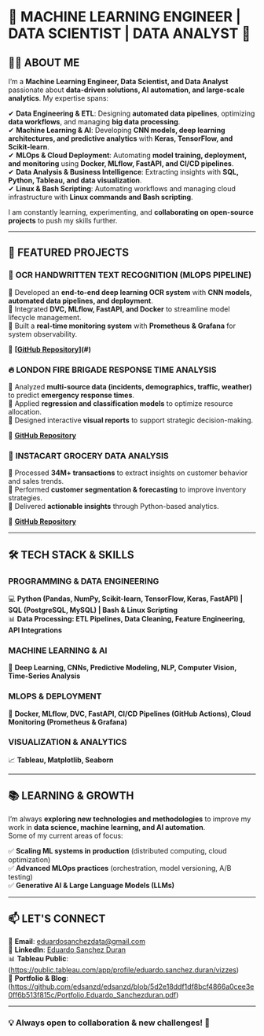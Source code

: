 # 🚀 MACHINE LEARNING ENGINEER | DATA SCIENTIST | DATA ANALYST 🚀  

## 👨‍💻 ABOUT ME  

I’m a **Machine Learning Engineer, Data Scientist, and Data Analyst** passionate about **data-driven solutions, AI automation, and large-scale analytics**. My expertise spans:  

✔ **Data Engineering & ETL**: Designing **automated data pipelines**, optimizing **data workflows**, and managing **big data processing**.  
✔ **Machine Learning & AI**: Developing **CNN models, deep learning architectures, and predictive analytics** with **Keras, TensorFlow, and Scikit-learn**.  
✔ **MLOps & Cloud Deployment**: Automating **model training, deployment, and monitoring** using **Docker, MLflow, FastAPI, and CI/CD pipelines**.  
✔ **Data Analysis & Business Intelligence**: Extracting insights with **SQL, Python, Tableau, and data visualization**.  
✔ **Linux & Bash Scripting**: Automating workflows and managing cloud infrastructure with **Linux commands and Bash scripting**.  

I am constantly learning, experimenting, and **collaborating on open-source projects** to push my skills further.  

---

## 📂 FEATURED PROJECTS  

### 📝 **OCR HANDWRITTEN TEXT RECOGNITION (MLOPS PIPELINE)**  
🔹 Developed an **end-to-end deep learning OCR system** with **CNN models, automated data pipelines, and deployment**.  
🔹 Integrated **DVC, MLflow, FastAPI, and Docker** to streamline model lifecycle management.  
🔹 Built a **real-time monitoring system** with **Prometheus & Grafana** for system observability.  

🔗 **[[GitHub Repository]](https://github.com/edsanzd/OCR_Handwritting_MLOps)(#)**  

### 🔥 **LONDON FIRE BRIGADE RESPONSE TIME ANALYSIS**  
🔹 Analyzed **multi-source data (incidents, demographics, traffic, weather)** to predict **emergency response times**.  
🔹 Applied **regression and classification models** to optimize resource allocation.  
🔹 Designed interactive **visual reports** to support strategic decision-making.  

🔗 **[GitHub Repository](#)**  

### 🛒 **INSTACART GROCERY DATA ANALYSIS**  
🔹 Processed **34M+ transactions** to extract insights on customer behavior and sales trends.  
🔹 Performed **customer segmentation & forecasting** to improve inventory strategies.  
🔹 Delivered **actionable insights** through Python-based analytics.  

🔗 **[GitHub Repository](#)**  

---

## 🛠️ TECH STACK & SKILLS  

### **PROGRAMMING & DATA ENGINEERING**  
💻 **Python (Pandas, NumPy, Scikit-learn, TensorFlow, Keras, FastAPI) | SQL (PostgreSQL, MySQL) | Bash & Linux Scripting**  
📊 **Data Processing: ETL Pipelines, Data Cleaning, Feature Engineering, API Integrations**  

### **MACHINE LEARNING & AI**  
🤖 **Deep Learning, CNNs, Predictive Modeling, NLP, Computer Vision, Time-Series Analysis**  

### **MLOPS & DEPLOYMENT**  
🚀 **Docker, MLflow, DVC, FastAPI, CI/CD Pipelines (GitHub Actions), Cloud Monitoring (Prometheus & Grafana)**  

### **VISUALIZATION & ANALYTICS**  
📈 **Tableau, Matplotlib, Seaborn**  

---

## 📚 LEARNING & GROWTH  

I’m always **exploring new technologies and methodologies** to improve my work in **data science, machine learning, and AI automation**.  
Some of my current areas of focus:  

✅ **Scaling ML systems in production** (distributed computing, cloud optimization)  
✅ **Advanced MLOps practices** (orchestration, model versioning, A/B testing)  
✅ **Generative AI & Large Language Models (LLMs)**  

---

## 📫 LET'S CONNECT  

📧 **Email**: eduardosanchezdata@gmail.com  
💼 **LinkedIn**: [Eduardo Sanchez Duran](https://www.linkedin.com/in/eduardo-sanchez-data)  
📊 **Tableau Public**: (https://public.tableau.com/app/profile/eduardo.sanchez.duran/vizzes)  
📂 **Portfolio & Blog**: (https://github.com/edsanzd/edsanzd/blob/5d2e18ddf1df8bcf4866a0cee3e0ff6b513f815c/Portfolio.Eduardo_Sanchezduran.pdf)  

---

### **💡 Always open to collaboration & new challenges! 🚀**  
